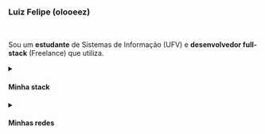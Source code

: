 <h3>Luiz Felipe (olooeez)</h3>
<br>
<p>Sou um <strong>estudante</strong> de Sistemas de Informação (UFV) e <strong>desenvolvedor full-stack</strong>
  (Freelance) que utiliza.</p>
<details>
  <summary>
    <h4>Minha stack</h4>
  </summary>
  <table>
    <thead>
      <tr>
        <th>Back-end</th>
        <th>Front-end</th>
        <th>Outros</th>
      </tr>
    </thead>
    <tbody>
      <tr>
        <td>PHP (Laravel)</td>
        <td>JavaScript (React)</td>
        <td>Docker (Docker Container, Docker Compose)</td>
      </tr>
      <tr>
        <td>Ruby (Ruby on Rails)</td>
        <td>HTML</td>
        <td>Linux (Debian, CentOS, Ubuntu)</td>
      </tr>
      <tr>
        <td>Java (Spring Boot)</td>
        <td>CSS (SASS, Bootstrap, Tailwind CSS)</td>
        <td>CI/CD (GitHub Actions)</td>
      </tr>
      <tr>
        <td>JavaScript (Express.js, Node.js)</td>
        <td>Figma</td>
        <td>Git (GitHub, GitLab)</td>
      </tr>
    </tbody>
  </table>
</details>
<details>
  <summary>
    <h4>Minhas redes</h4>
  </summary>
  <ul>
    <li><a href="https://www.linkedin.com/in/olooeez" target="_blank" rel="noopener noreferrer">LinkedIn</a></li>
    <li><a href="https://www.fosstodon.org/@olooeez" target="_blank" rel="noopener noreferrer">Mastodon</a></li>
    <li><a href="https://www.reddit.com/user/lureevar" target="_blank" rel="noopener noreferrer">Reddit</a></li>
  </ul>
</details>
